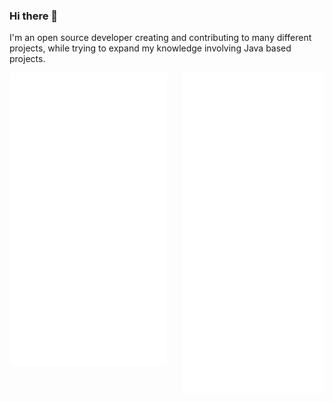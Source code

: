 ### Hi there 👋

I'm an open source developer creating and contributing to many different projects, while trying to expand my knowledge involving Java based projects.

[<img align="left" width="50%" alt="👀" src="https://raw.githubusercontent.com/tr7zw/tr7zw/master/github-metrics.svg">](#)
[<img align="right" width="45%" alt="👀" src="https://raw.githubusercontent.com/tr7zw/tr7zw/master/rightside.svg">](#)

<!--
**tr7zw/tr7zw** is a ✨ _special_ ✨ repository because its `README.md` (this file) appears on your GitHub profile.

Here are some ideas to get you started:

- 🔭 I’m currently working on ...
- 🌱 I’m currently learning ...
- 👯 I’m looking to collaborate on ...
- 🤔 I’m looking for help with ...
- 💬 Ask me about ...
- 📫 How to reach me: ...
- 😄 Pronouns: ...
- ⚡ Fun fact: ...
-->
